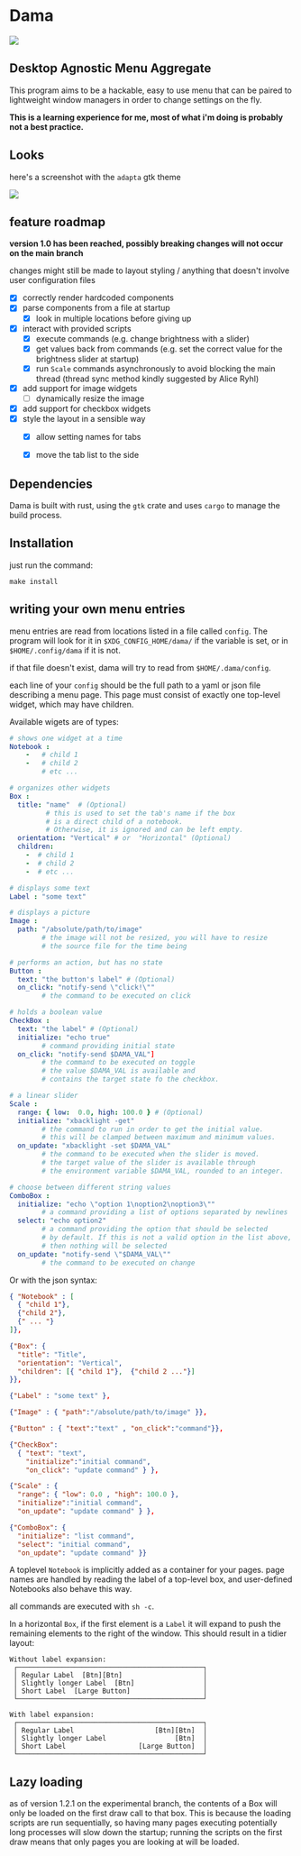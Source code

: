 # Dama
![](assets/icon2.png)

## Desktop Agnostic Menu Aggregate

This program aims to be a hackable, easy to use menu that can be paired to 
lightweight window managers in order to change settings on the fly.

**This is a learning experience for me, most of what i'm doing is probably not a best practice.**

## Looks

here's a screenshot with the `adapta` gtk theme

![](assets/screenshot.png)

## feature roadmap

**version 1.0 has been reached, possibly breaking changes will not occur on the main branch**

changes might still be made to layout styling / anything that doesn't involve user configuration files

- [x] correctly render hardcoded components
- [x] parse components from a file at startup
  - [x] look in multiple locations before giving up
- [X] interact with provided scripts
  - [x] execute commands (e.g. change brightness with a slider)
  - [X] get values back from commands (e.g. set the correct value for the brightness slider at startup)
  - [X] run `Scale` commands asynchronously to avoid blocking the main thread 
    (thread sync method kindly suggested by Alice Ryhl)
- [x] add support for image widgets
  - [ ] dynamically resize the image
- [x] add support for checkbox widgets
- [x] style the layout in a sensible way
  - [x] allow setting names for tabs
  - [x] move the tab list to the side


## Dependencies

Dama is built with rust, using the `gtk` crate and uses `cargo` to manage the build process.

## Installation


just run the command:
```
make install
```

## writing your own menu entries

menu entries are read from locations listed in a file called `config`.
The program will look for it in `$XDG_CONFIG_HOME/dama/` 
if the variable is set, or in `$HOME/.config/dama` if it is not.

if that file doesn't exist, dama will try to read from `$HOME/.dama/config`.

each line of your `config` should be the full path to a yaml or json file describing a menu page.
This page must consist of exactly one top-level widget, which may have children.

Available wigets are of types:

```yaml
# shows one widget at a time
Notebook :
    -   # child 1
    -   # child 2
        # etc ... 

# organizes other widgets
Box : 
  title: "name"  # (Optional)
         # this is used to set the tab's name if the box 
         # is a direct child of a notebook.
         # Otherwise, it is ignored and can be left empty.
  orientation: "Vertical" # or  "Horizontal" (Optional)
  children:
    -  # child 1
    -  # child 2
    -  # etc ... 

# displays some text
Label : "some text"

# displays a picture
Image : 
  path: "/absolute/path/to/image"
        # the image will not be resized, you will have to resize 
        # the source file for the time being

# performs an action, but has no state
Button : 
  text: "the button's label" # (Optional)
  on_click: "notify-send \"click!\""
        # the command to be executed on click 

# holds a boolean value
CheckBox : 
  text: "the label" # (Optional)
  initialize: "echo true"
        # command providing initial state
  on_click: "notify-send $DAMA_VAL"]
        # the command to be executed on toggle
        # the value $DAMA_VAL is available and
        # contains the target state fo the checkbox.

# a linear slider
Scale : 
  range: { low:  0.0, high: 100.0 } # (Optional)
  initialize: "xbacklight -get"
        # the command to run in order to get the initial value.
        # this will be clamped between maximum and minimum values.
  on_update: "xbacklight -set $DAMA_VAL"
        # the command to be executed when the slider is moved.
        # the target value of the slider is available through                              
        # the environment variable $DAMA_VAL, rounded to an integer.

# choose between different string values
ComboBox :
  initialize: "echo \"option 1\noption2\noption3\""
        # a command providing a list of options separated by newlines
  select: "echo option2"
        # a command providing the option that should be selected 
        # by default. If this is not a valid option in the list above, 
        # then nothing will be selected
  on_update: "notify-send \"$DAMA_VAL\""
        # the command to be executed on change
```

Or with the json syntax:

```json
{ "Notebook" : [ 
  { "child 1"},  
  {"child 2"},
  {" ... "} 
]},

{"Box": { 
  "title": "Title",
  "orientation": "Vertical",
  "children": [{ "child 1"},  {"child 2 ..."}] 
}},

{"Label" : "some text" },

{"Image" : { "path":"/absolute/path/to/image" }},

{"Button" : { "text":"text" , "on_click":"command"}}, 

{"CheckBox": 
  { "text": "text", 
    "initialize":"initial command", 
    "on_click": "update command" } },

{"Scale" : { 
  "range": { "low": 0.0 , "high": 100.0 }, 
  "initialize":"initial command", 
  "on_update": "update command" } },

{"ComboBox": {
  "initialize": "list command", 
  "select": "initial command", 
  "on_update": "update command" }}
```

A toplevel `Notebook` is implicitly added as a container for your pages. page names are handled
by reading the label of a top-level box, and user-defined Notebooks also behave this way.

all commands are executed with `sh -c`.

In a horizontal `Box`, if the first element is a `Label` it will expand to push
the remaining elements to the right of the window. This should result in a tidier layout:



```
Without label expansion:
 ┌──────────────────────────────────────────────┐
 │ Regular Label  [Btn][Btn]                    │ 
 │ Slightly longer Label  [Btn]                 │ 
 │ Short Label  [Large Button]                  │
 └──────────────────────────────────────────────┘

With label expansion:
 ┌──────────────────────────────────────────────┐
 │ Regular Label                    [Btn][Btn]  │
 │ Slightly longer Label                 [Btn]  │ 
 │ Short Label                  [Large Button]  │
 └──────────────────────────────────────────────┘
```

## Lazy loading

as of version 1.2.1 on the experimental branch, the contents of a Box will only be loaded on the first
draw call to that box. This is because the loading scripts are run sequentially, so having many pages
executing potentially long processes will slow down the startup; running the scripts on the first draw 
means that only pages you are looking at will be loaded.



